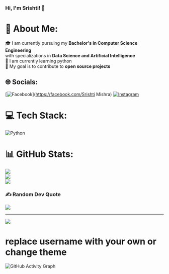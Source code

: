 ### Hi, I'm Srishti! 👋

# 💫 About Me:
🎓 I am currently pursuing my **Bachelor's in Computer Science Engineering** <br>   with specializations in **Data Science and Artificial Intelligence**<br>🌱 I am currently learning python<br>🎯 My goal is to contribute to **open source projects**


## 🌐 Socials:
[![Facebook](https://img.shields.io/badge/Facebook-%231877F2.svg?logo=Facebook&logoColor=white)](https://facebook.com/Srishti Mishra) [![Instagram](https://img.shields.io/badge/Instagram-%23E4405F.svg?logo=Instagram&logoColor=white)](https://instagram.com/@_srishti.mishra) 

# 💻 Tech Stack:
![Python](https://img.shields.io/badge/python-3670A0?style=for-the-badge&logo=python&logoColor=ffdd54)
# 📊 GitHub Stats:
![](https://github-readme-stats.vercel.app/api?username=srishti2801&theme=synthwave&hide_border=false&include_all_commits=true&count_private=false)<br/>
![](https://github-readme-streak-stats.herokuapp.com/?user=srishti2801&theme=synthwave&hide_border=false)<br/>
![](https://github-readme-stats.vercel.app/api/top-langs/?username=srishti2801&theme=synthwave&hide_border=false&include_all_commits=true&count_private=false&layout=compact)

### ✍️ Random Dev Quote
![](https://quotes-github-readme.vercel.app/api?type=horizontal&theme=radical)

---
[![](https://visitcount.itsvg.in/api?id=srishti2801&icon=0&color=0)](https://visitcount.itsvg.in)


# replace username with your own or change theme
![GitHub Activity Graph](https://cdn.hackernoon.com/images/cl-0-trqiv-904-gq-0-as-63-xgab-2-dm.jpg)

